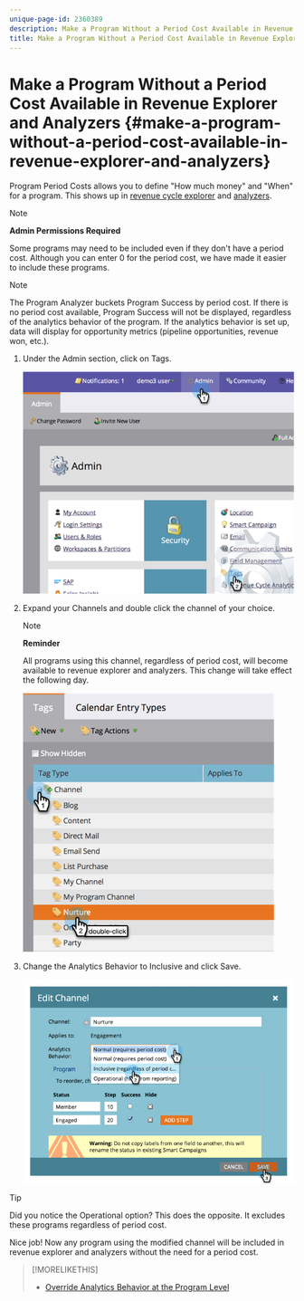 ```yaml
---
unique-page-id: 2360389
description: Make a Program Without a Period Cost Available in Revenue Explorer and Analyzers - Marketo Docs - Product Documentation
title: Make a Program Without a Period Cost Available in Revenue Explorer and Analyzers
---
```


# Make a Program Without a Period Cost Available in Revenue Explorer and Analyzers {#make-a-program-without-a-period-cost-available-in-revenue-explorer-and-analyzers}

Program Period Costs allows you to define "How much money" and "When" for a program. This shows up in  [revenue cycle explorer](https://docs.marketo.com/display/docs/revenue+cycle+analytics) and  [analyzers](../../../../product-docs/reporting/revenue-cycle-analytics/opportunity-influence-analyzer/tell-the-marketing-story-with-an-opportunity-influence-analyzer.md). 

>[!NOTE]
>
>**Admin Permissions Required**

Some programs may need to be included even if they don't have a period cost. Although you can enter 0 for the period cost, we have made it easier to include these programs.

>[!NOTE]
>
>The Program Analyzer buckets Program Success by period cost. If there is no period cost available, Program Success will not be displayed, regardless of the analytics behavior of the program. If the analytics behavior is set up, data will display for opportunity metrics (pipeline opportunities, revenue won, etc.).

1. Under the Admin section, click on Tags.

   ![](assets/image2014-9-17-12-3a35-3a32.png)

1. Expand your Channels and double click the channel of your choice.

   >[!NOTE]
   >
   >**Reminder**
   >
   >All programs using this channel, regardless of period cost, will become available to revenue explorer and analyzers. This change will take effect the following day.

   ![](assets/image2014-9-17-12-3a36-3a7.png)

1. Change the Analytics Behavior to Inclusive and click Save.

   ![](assets/image2014-9-17-12-3a36-3a13.png)

>[!TIP]
>
>Did you notice the Operational option? This does the opposite. It excludes these programs regardless of period cost.

Nice job! Now any program using the modified channel will be included in revenue explorer and analyzers without the need for a period cost. 

>[!MORELIKETHIS]
>
>* [Override Analytics Behavior at the Program Level](override-analytics-behavior-at-the-program-level.md)
>

